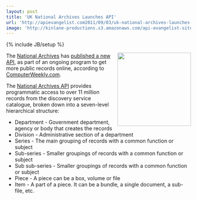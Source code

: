```yaml
---
layout: post
title: 'UK National Archives Launches API'
url: 'http://apievangelist.com2011/09/03/uk-national-archives-launches-api/'
image: 'http://kinlane-productions.s3.amazonaws.com/api-evangelist-site/blog/uk-national-archives-logo.png'
---
```

{% include JB/setup %}
<p><a title="National Archives" href="http://www.nationalarchives.gov.uk/documentsonline/"><img src="http://kinlane-productions.s3.amazonaws.com/api-evangelist/uk-national-archives-logo.png" alt="" width="200" align="right" /></a>The <a title="National Archives" href="http://www.nationalarchives.gov.uk/documentsonline/">National Archives</a> has <a title="published a new API" href="http://www.computerweekly.com/Articles/2011/09/02/247784/National-Archives-releases-public-application-programming-interface-for-11m.htm">published a new API</a>, as part of an ongoing program to get more public records online, according to <a title="ComputerWeekly.com" href="http://www.computerweekly.com">ComputerWeekly.com</a>.</p>
<p>The <a title="National Archives API" href="http://labs.nationalarchives.gov.uk/wordpress/index.php/2011/09/the-national-archives-api/">National Archives API</a> provides programmatic access to over 11 million records from the discovery service catalogue, broken down into a seven-level hierarchical structure:</p>
<ul>
<li>Department - Government department, agency or body that creates the records</li>
<li>Division - Administrative section of a department</li>
<li>Series - The main grouping of records with a common function or subject</li>
<li>Sub-series - Smaller groupings of records with a common function or subject</li>
<li>Sub sub-series - Smaller groupings of records with a common function or subject</li>
<li>Piece - A piece can be a box, volume or file</li>
<li>Item - A part of a piece. It can be a bundle, a single document, a sub-file, etc.</li>
</ul>
